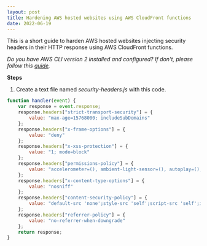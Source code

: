 ```yaml
---
layout: post
title: Hardening AWS hosted websites using AWS CloudFront functions 
date: 2022-06-19
---
```


This is a short guide to harden AWS hosted websites injecting security headers in their HTTP response using AWS CloudFront functions.

*Do you have AWS CLI version 2 installed and configured? If don't, please follow this <a href="https://docs.aws.amazon.com/cli/latest/userguide/getting-started-install.html" title="Installing or updating the latest version of the AWS CLI" target="_blank">guide</a>.*

**Steps**

1. Create a text file named *security-headers.js* with this code.
```javascript
function handler(event) {
    var response = event.response;
    response.headers["strict-transport-security"] = {
        value: "max-age=15768000; includeSubDomains"
    };
    response.headers["x-frame-options"] = {
        value: "deny"
    };
    response.headers["x-xss-protection"] = {
        value: "1; mode=block"
    };
    response.headers["permissions-policy"] = {
        value: "accelerometer=(), ambient-light-sensor=(), autoplay=(), battery=(), camera=(), cross-origin-isolated=(), display-capture=(), document-domain=(), encrypted-media=(), execution-while-not-rendered=(), execution-while-out-of-viewport=(), fullscreen=(), geolocation=(), gyroscope=(), keyboard-map=(), magnetometer=(), microphone=(), midi=(), navigation-override=(), payment=(), picture-in-picture=(), publickey-credentials-get=(), screen-wake-lock=(), sync-xhr=(), usb=(), web-share=(), xr-spatial-tracking=()"
    };
    response.headers["x-content-type-options"] = {
        value: "nosniff"
    };
    response.headers["content-security-policy"] = {
        value: "default-src 'none';style-src 'self';script-src 'self';img-src 'self';"
    };
    response.headers["referrer-policy"] = {
        value: "no-referrer-when-downgrade"
    };
    return response;
}
```